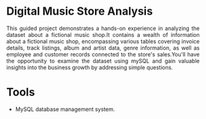# Digital Music Store Analysis
<p align="justify">This guided project demonstrates a hands-on experience in analyzing the dataset about a fictional music shop.It contains a wealth of information about a fictional music shop, encompassing various tables covering invoice details, track listings, album and artist data, genre information, as well as employee and customer records connected to the store's sales.You'll have the opportunity to examine the dataset using mySQL and  gain valuable insights into the  business growth by addressing simple questions.</p>

# Tools
- MySQL database management system.
